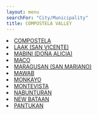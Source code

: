 ```yaml
---
layout: menu
searchFor: "City/Municipality"
title: COMPOSTELA VALLEY
---
```

<li><a class="oID" href="{{site.url}}/citymuni/8201.html" value="COMPOSTELA VALLEY, COMPOSTELA" rel="external">COMPOSTELA</a></li><li><a class="oID" href="{{site.url}}/citymuni/8202.html" value="COMPOSTELA VALLEY, LAAK (SAN VICENTE)" rel="external">LAAK (SAN VICENTE)</a></li><li><a class="oID" href="{{site.url}}/citymuni/8203.html" value="COMPOSTELA VALLEY, MABINI (DO&Ntilde;A ALICIA)" rel="external">MABINI (DO&Ntilde;A ALICIA)</a></li><li><a class="oID" href="{{site.url}}/citymuni/8204.html" value="COMPOSTELA VALLEY, MACO" rel="external">MACO</a></li><li><a class="oID" href="{{site.url}}/citymuni/8205.html" value="COMPOSTELA VALLEY, MARAGUSAN (SAN MARIANO)" rel="external">MARAGUSAN (SAN MARIANO)</a></li><li><a class="oID" href="{{site.url}}/citymuni/8206.html" value="COMPOSTELA VALLEY, MAWAB" rel="external">MAWAB</a></li><li><a class="oID" href="{{site.url}}/citymuni/8207.html" value="COMPOSTELA VALLEY, MONKAYO" rel="external">MONKAYO</a></li><li><a class="oID" href="{{site.url}}/citymuni/8208.html" value="COMPOSTELA VALLEY, MONTEVISTA" rel="external">MONTEVISTA</a></li><li><a class="oID" href="{{site.url}}/citymuni/8209.html" value="COMPOSTELA VALLEY, NABUNTURAN" rel="external">NABUNTURAN</a></li><li><a class="oID" href="{{site.url}}/citymuni/8210.html" value="COMPOSTELA VALLEY, NEW BATAAN" rel="external">NEW BATAAN</a></li><li><a class="oID" href="{{site.url}}/citymuni/8211.html" value="COMPOSTELA VALLEY, PANTUKAN" rel="external">PANTUKAN</a></li>